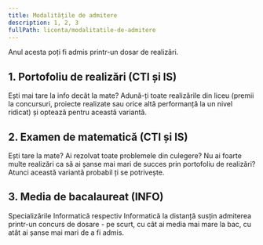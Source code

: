 ```yaml
---
title: Modalitățile de admitere
description: 1, 2, 3
fullPath: licenta/modalitatile-de-admitere
---
```

Anul acesta poți fi admis printr-un dosar de realizări.

## 1. Portofoliu de realizări (CTI și IS)

Ești mai tare la info decât la mate? Adună-ți toate realizările din liceu (premii la concursuri, proiecte realizate sau orice altă performanță la un nivel ridicat) și optează pentru această variantă.

## 2. Examen de matematică (CTI și IS)

Ești tare la mate? Ai rezolvat toate problemele din culegere? Nu ai foarte multe realizări ca să ai șanse mai mari de succes prin portofoliu de realizări? Atunci această variantă probabil ți se potrivește. 

## 3. Media de bacalaureat (INFO)

Specializările Informatică respectiv Informatică la distanță susțin admiterea printr-un concurs de dosare - pe scurt, cu cât ai media mai mare la bac, cu atât ai șanse mai mari de a fi admis.